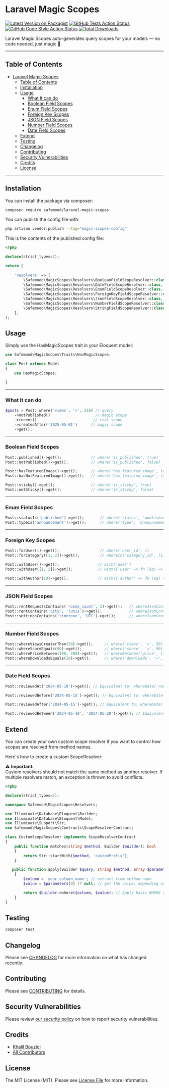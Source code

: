 # Laravel Magic Scopes




[![Latest Version on Packagist](https://img.shields.io/packagist/v/safemood/laravel-magic-scopes.svg?style=flat-square)](https://packagist.org/packages/safemood/laravel-magic-scopes)
[![GitHub Tests Action Status](https://img.shields.io/github/actions/workflow/status/safemood/laravel-magic-scopes/run-tests.yml?branch=main&label=tests&style=flat-square)](https://github.com/safemood/laravel-magic-scopes/actions?query=workflow%3Arun-tests+branch%3Amain)
[![GitHub Code Style Action Status](https://img.shields.io/github/actions/workflow/status/safemood/laravel-magic-scopes/fix-php-code-style-issues.yml?branch=main&label=code%20style&style=flat-square)](https://github.com/safemood/laravel-magic-scopes/actions?query=workflow%3A"Fix+PHP+code+style+issues"+branch%3Amain)
[![Total Downloads](https://img.shields.io/packagist/dt/safemood/laravel-magic-scopes.svg?style=flat-square)](https://packagist.org/packages/safemood/laravel-magic-scopes)

Laravel Magic Scopes auto-generates  query scopes for your models — no code needed, just magic 🔮.

---

## Table of Contents

- [Laravel Magic Scopes](#laravel-magic-scopes)
  - [Table of Contents](#table-of-contents)
  - [Installation](#installation)
  - [Usage](#usage)
    - [What It can do](#what-it-can-do)
    - [Boolean Field Scopes](#boolean-field-scopes)
    - [Enum Field Scopes](#enum-field-scopes)
    - [Foreign Key Scopes](#foreign-key-scopes)
    - [JSON Field Scopes](#json-field-scopes)
    - [Number Field Scopes](#number-field-scopes)
    - [Date Field Scopes](#date-field-scopes)
  - [Extend](#extend)
  - [Testing](#testing)
  - [Changelog](#changelog)
  - [Contributing](#contributing)
  - [Security Vulnerabilities](#security-vulnerabilities)
  - [Credits](#credits)
  - [License](#license)


---

## Installation

You can install the package via composer:

```bash
composer require safemood/laravel-magic-scopes
```

You can publish the config file with:

```bash
php artisan vendor:publish --tag="magic-scopes-config"
```

This is the contents of the published config file:

```php
<?php

declare(strict_types=1);

return [
 
    'resolvers' => [
        \Safemood\MagicScopes\Resolvers\BooleanFieldScopeResolver::class,
        \Safemood\MagicScopes\Resolvers\DateFieldScopeResolver::class,
        \Safemood\MagicScopes\Resolvers\EnumFieldScopeResolver::class,
        \Safemood\MagicScopes\Resolvers\ForeignKeyFieldScopeResolver::class,
        \Safemood\MagicScopes\Resolvers\JsonFieldScopeResolver::class,
        \Safemood\MagicScopes\Resolvers\NumberFieldScopeResolver::class,
        \Safemood\MagicScopes\Resolvers\StringFieldScopeResolver::class,
    ],
];

```

## Usage

Simply use the HasMagicScopes trait in your Eloquent model:

```php
use Safemood\MagicScopes\Traits\HasMagicScopes;

class Post extends Model
{
    use HasMagicScopes;

}

```
---
### What It can do

```php
$posts = Post::where('views', '>', 216) // query
    ->notPublished()                    // magic scope
    ->recent()                         // real scope
    ->createdAfter('2025-05-01')      // magic scope
    ->get();
```
---

### Boolean Field Scopes

```php
Post::published()->get();             // where('is_published', true)
Post::notPublished()->get();          // where('is_published', false)

Post::hasFeaturedImage()->get();      // where('has_featured_image', true)
Post::hasNotFeaturedImage()->get();   // where('has_featured_image', false)

Post::sticky()->get();                // where('is_sticky', true)
Post::notSticky()->get();             // where('is_sticky', false)

```

---

### Enum Field Scopes

```php
Post::statusIs('published')->get();       // where('status', 'published')
Post::typeIs('announcement')->get();      // where('type', 'announcement')
```
---

### Foreign Key Scopes

```php
Post::forUser(1)->get();                  // where('user_id', 1)
Post::forCategory([1, 2])->get();         // whereIn('category_id', [1, 2])

Post::withUser()->get();                 // with('user')
Post::withUser([1, 2])->get();           // with(['user' => fn ($q) => $q->whereIn('id', [1, 2])])

Post::withAuthor(10)->get();             // with(['author' => fn ($q) => $q->where('id', 10)])
```
---

### JSON Field Scopes

```php
Post::rentRequestsContains('rooms_count', 2)->get();   // whereJsonContains('rent_requests->rooms_count', 2)
Post::rentContains('city', 'Tunis')->get();            // whereJsonContains('rent->city', 'Tunis')
Post::settingsContains('timezone', 'UTC')->get();      // whereJsonContains('settings->timezone', 'UTC')
```
---

### Number Field Scopes

```php
Post::whereViewsGreaterThan(50)->get();     // where('views', '>', 50)
Post::whereScoreEquals(90)->get();          // where('score', '=', 90)
Post::wherePriceBetween(100, 200)->get();   // whereBetween('price', [100, 200])
Post::whereDownloadsEquals(10)->get();      // where('downloads', '=', 10)
```
---

### Date Field Scopes

```php
Post::reviewedAt('2024-05-10')->get(); // Equivalent to: whereDate('reviewed_at', '2024-05-10')

Post::reviewedBefore('2024-05-15')->get(); // Equivalent to: whereDate('reviewed_at', '<', '2024-05-15')

Post::reviewedAfter('2024-05-15')->get(); // Equivalent to: whereDate('reviewed_at', '>', '2024-05-15')

Post::reviewedBetween('2024-05-10', '2024-05-20')->get(); // Equivalent to: whereBetween('reviewed_at', ['2024-05-10', '2024-05-20'])
```


## Extend

You can create your own custom scope resolver if you want to control how scopes are resolved from method names.

Here's how to create a custom ScopeResolver:

⚠️ **Important:**  
Custom resolvers should not match the same method as another resolver. 
If multiple resolvers match, an exception is thrown to avoid conflicts.


```php
<?php

declare(strict_types=1);

namespace Safemood\MagicScopes\Resolvers;

use Illuminate\Database\Eloquent\Builder;
use Illuminate\Database\Eloquent\Model;
use Illuminate\Support\Str;
use Safemood\MagicScopes\Contracts\ScopeResolverContract;

class CustomScopeResolver implements ScopeResolverContract
{
    public function matches(string $method, Builder $builder): bool
    {
        return Str::startWith($method, 'customPrefix');
    }

   public function apply(Builder $query, string $method, array $parameters, Model $model): Builder
    {
        $column = 'your_column_name'; // extract from method name
        $value = $parameters[0] ?? null; // get the value, depending on your logic

        return $builder->where($column, $value); // Apply basic WHERE condition
    }
}
```


## Testing

```bash
composer test
```

## Changelog

Please see [CHANGELOG](CHANGELOG.md) for more information on what has changed recently.

## Contributing

Please see [CONTRIBUTING](CONTRIBUTING.md) for details.

## Security Vulnerabilities

Please review [our security policy](../../security/policy) on how to report security vulnerabilities.

## Credits

- [Khalil Bouzidi](https://github.com/Safemood)
- [All Contributors](../../contributors)

## License

The MIT License (MIT). Please see [License File](LICENSE.md) for more information.
